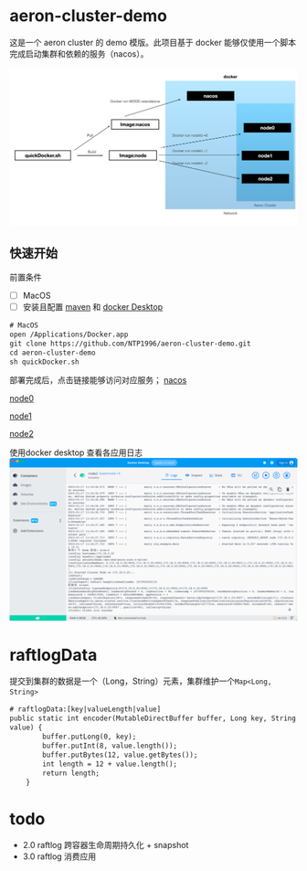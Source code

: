 # aeron-cluster-demo
这是一个 aeron cluster 的 demo 模版。此项目基于 docker 能够仅使用一个脚本完成启动集群和依赖的服务（nacos）。

![img_1.png](img_1.png)
## 快速开始
前置条件
-[ ] MacOS
-[ ] 安装且配置 [maven](https://maven.apache.org/) 和 [docker Desktop](https://www.docker.com/)
```
# MacOS
open /Applications/Docker.app
git clone https://github.com/NTP1996/aeron-cluster-demo.git
cd aeron-cluster-demo
sh quickDocker.sh
```
部署完成后，点击链接能够访问对应服务；
[nacos](http://localhost:8848/nacos/#/serviceManagement?dataId=&group=&appName=&namespace=&pageSize=&pageNo=&namespaceShowName=public)

[node0](http://localhost:8080/)

[node1](http://localhost:8081/)

[node2](http://localhost:8082/)

使用docker desktop 查看各应用日志
![img.png](img.png)
# raftlogData
提交到集群的数据是一个（Long，String）元素，集群维护一个`Map<Long, String>`

```
# raftlogData:[key|valueLength|value]
public static int encoder(MutableDirectBuffer buffer, Long key, String value) {
        buffer.putLong(0, key);
        buffer.putInt(8, value.length());
        buffer.putBytes(12, value.getBytes());
        int length = 12 + value.length();
        return length;
    }
```
# todo
- 2.0 raftlog 跨容器生命周期持久化 + snapshot
- 3.0 raftlog 消费应用
